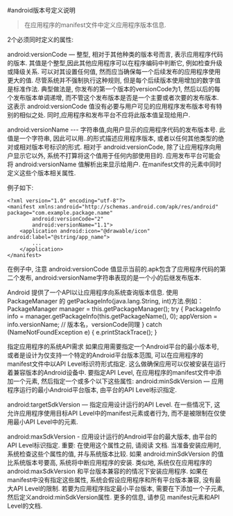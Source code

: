 #android版本号定义说明

>在应用程序的manifest文件中定义应用程序版本信息.

2个必须同时定义的属性:

android:versionCode — 整型, 相对于其他种类的版本号而言, 表示应用程序代码的版本. 其值是个整型,因此其他应用程序可以在程序编码中判断它, 例如检查升级或降级关系. 可以对其设置任何值, 然而应当确保每一个后续发布的应用程序使用更大的值. 尽管系统并不强制执行这种规则, 但是每个后续版本使用增加的数字值是标准作法. 典型做法是, 你发布的第一个版本的versionCode为1, 然后以后的每个发布版本单调递增, 而不管这个发布版本是否是一个主要或者次要的发布版本. 这表示 android:versionCode 值没有必要与用户可见的应用程序发布版本号有特别的相似之处. 同时,应用程序和发布平台不应将此版本值呈现给用户.

android:versionName --- 字符串值,向用户显示的应用程序代码的发布版本号.  此值是一个字符串, 因此可以用<major>.<minor>.<point>的形式描述应用程序版本, 或者以任何其他类型的绝对或相对版本号标识的形式. 相对于 android:versionCode, 除了让应用程序向用户显示它以外, 系统不打算将这个值用于任何内部使用目的. 应用发布平台可能会将 android:versionName 值解析出来显示给用户. 在manifest文件的<manifest>元素中同时定义这些个版本相关属性.

例子如下:
```
<?xml version="1.0" encoding="utf-8"?>
<manifest xmlns:android="http://schemas.android.com/apk/res/android" package="com.example.package.name" 
        android:versionCode="2"
        android:versionName="1.1"> 
    <application android:icon="@drawable/icon" android:label="@string/app_name">
        ... 
    </application> 
</manifest>
```
在例子中, 注意 android:versionCode 值显示当前的.apk包含了应用程序代码的第二个发布, android:versionName字符串表现的是一个小的后继发布版本. 

Android 提供了一个API以让应用程序向系统查询版本信息. 使用 PackageManager 的 getPackageInfo(java.lang.String, int)方法.例如：
PackageManager manager = this.getPackageManager();
try {
        PackageInfo info = manager.getPackageInfo(this.getPackageName(), 0);
        appVersion = info.versionName; // 版本名，versionCode同理
} catch (NameNotFoundException e) {
        e.printStackTrace();
}

指定应用程序的系统API需求
如果应用需要指定一个Android平台的最小版本号, 或者是设计为仅支持一个特定的Android平台版本范围, 可以在应用程序的manifest文件中以API Level标识符形式指定. 这么做确保应用可以仅被安装在运行着兼容版本的Android设备中.
要指定API Level, 在应用程序的manifest文件中添加一个<uses-sdk>元素, 然后指定一个或多个以下这些属性:
android:minSdkVersion — 应用程序运行的最小Android平台版本, 由平台的API Level标识指定.

android:targetSdkVersion — 指定应用设计运行的API Level. 在一些情况下, 这允许应用程序使用目标API Level中的manifest元素或者行为, 而不是被限制在仅使用最小API Level中的元素.

android:maxSdkVersion - 应用设计运行的Android平台的最大版本, 由平台的API Level标识指定. 重要: 在使用这个属性之前, 请阅读 <uses-sdk> 文档.
当准备安装应用时, 系统检查这些个属性的值, 并与系统版本比较. 如果 android:minSdkVersion 的值比系统版本号要高, 系统将中断应用程序的安装. 类似地, 系统仅在应用程序的 android:maxSdkVersion 和平台版本兼容的的情况下安装应用程序.
如果在manifest中没有指定这些属性, 系统会假设应用程序和所有平台版本兼容, 没有最大API Level的限制.
若要为应用程序指定最小平台版本, 需要在<manifest>下添加一个<uses-sdk>子元素, 然后定义android:minSdkVersion属性.
更多的信息, 请参见 <uses-sdk> manifest元素和API Level的文档.